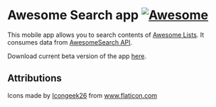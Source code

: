 # Awesome Search app [![Awesome](https://awesome.re/badge.svg)](https://awesome.re)

This mobile app allows you to search contents of [Awesome Lists](https://awesome.re/).
It consumes data from [AwesomeSearch API](https://github.com/bartolomej/awesome-service).

Download current beta version of the app [here](app/release/app-release.apk).

## Attributions

<div>Icons made by <a href="https://www.flaticon.com/authors/icongeek26" title="Icongeek26">Icongeek26</a> from <a href="https://www.flaticon.com/" title="Flaticon">www.flaticon.com</a></div>